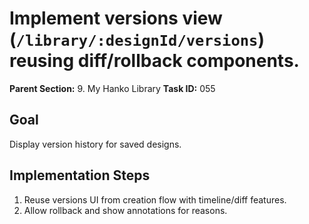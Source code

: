# Implement versions view (`/library/:designId/versions`) reusing diff/rollback components.

**Parent Section:** 9. My Hanko Library
**Task ID:** 055

## Goal
Display version history for saved designs.

## Implementation Steps
1. Reuse versions UI from creation flow with timeline/diff features.
2. Allow rollback and show annotations for reasons.
